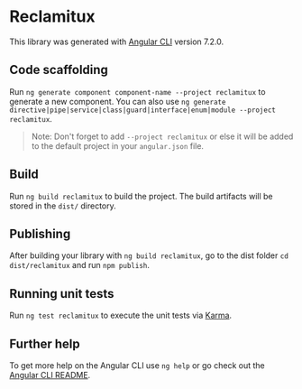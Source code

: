 # Reclamitux

This library was generated with [Angular CLI](https://github.com/angular/angular-cli) version 7.2.0.

## Code scaffolding

Run `ng generate component component-name --project reclamitux` to generate a new component. You can also use `ng generate directive|pipe|service|class|guard|interface|enum|module --project reclamitux`.

> Note: Don't forget to add `--project reclamitux` or else it will be added to the default project in your `angular.json` file.

## Build

Run `ng build reclamitux` to build the project. The build artifacts will be stored in the `dist/` directory.

## Publishing

After building your library with `ng build reclamitux`, go to the dist folder `cd dist/reclamitux` and run `npm publish`.

## Running unit tests

Run `ng test reclamitux` to execute the unit tests via [Karma](https://karma-runner.github.io).

## Further help

To get more help on the Angular CLI use `ng help` or go check out the [Angular CLI README](https://github.com/angular/angular-cli/blob/master/README.md).

